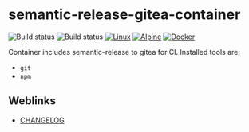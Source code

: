 # semantic-release-gitea-container

![Build status](https://github.com/deeagle/semantic-release-gitea-container/workflows/CI/badge.svg)
![Build status](https://github.com/deeagle/semantic-release-gitea-container/workflows/Release%20version/badge.svg)
[![Linux](https://svgshare.com/i/Zhy.svg)](https://svgshare.com/i/Zhy.svg)
[![Alpine](https://img.shields.io/badge/Alpine_Linux-0D597F?style=flat-square&logo=alpine-linux&logoColor=white)](https://img.shields.io/badge/Alpine_Linux-0D597F?style=flat-square&logo=alpine-linux&logoColor=white)
[![Docker](https://badgen.net/badge/icon/docker?icon=docker&label)](https://hub.docker.com/r/docdee/semantic-release-gitea)

Container includes semantic-release to gitea for CI.
Installed tools are:

- `git`
- `npm`

## Weblinks

- [CHANGELOG](CHANGELOG.md)
